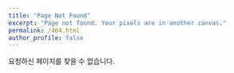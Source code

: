 ```yaml
---
title: "Page Not Found"
excerpt: "Page not found. Your pixels are in another canvas."
permalink: /404.html
author_profile: false
---
```


요청하신 페이지를 찾을 수 없습니다.

<script>
  var GOOG_FIXURL_LANG = 'en';
  var GOOG_FIXURL_SITE = 'https://gyutaelee.github.io'
</script>
<script src="https://linkhelp.clients.google.com/tbproxy/lh/wm/fixurl.js">
</script>